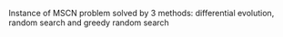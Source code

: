 Instance of MSCN problem solved by 3 methods: differential evolution, random search and greedy random search
